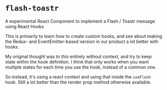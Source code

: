 # `flash-toastr`

A experimental React Component to implement a Flash / Toastr message using React Hooks

This is primarily to learn how to create custom hooks, and see about making the Redux- and EventEmitter-based version in our product a lot better with hooks.

My original thought was to this entirely without context, and try to keep state within the hook definition. I think that only works when you want multiple states for each time you use the hook, instead of a common one.

So instead, it's using a react context and using that inside the `useFlash` hook. Still a lot better than the render prop method otherwise available.
